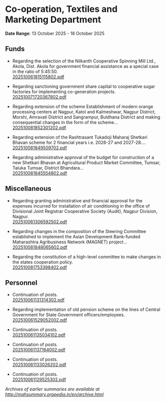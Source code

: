 # Co-operation, Textiles and Marketing Department

**Date Range**: 13 October 2025 - 18 October 2025


## Funds
- Regarding the selection of the Nilkanth Cooperative Spinning Mill Ltd., Akola, Dist. Akola for government financial assistance as a special case in the ratio of 5:45:50.\
  [202510061815115802.pdf](https://gr.maharashtra.gov.in/Site/Upload/Government%20Resolutions/English/202510061815115802.pdf)

- Regarding sanctioning government share capital to cooperative sugar factories for implementing co-generation projects.\
  [202510071720367802.pdf](https://gr.maharashtra.gov.in/Site/Upload/Government%20Resolutions/English/202510071720367802.pdf)

- Regarding extension of the scheme Establishment of modern orange processing centers at Nagpur, Katol and Kalmeshwar, Nagpur District, Morshi, Amravati District and Sangrampur, Buldhana District and making consequential changes in the form of the scheme...\
  [202510081852301202.pdf](https://gr.maharashtra.gov.in/Site/Upload/Government%20Resolutions/English/202510081852301202.pdf)

- Regarding extension of the Rashtrasant Tukadoji Maharaj Shetkari Bhavan scheme for 2 financial years i.e. 2026-27 and 2027-28....\
  [202510081849509702.pdf](https://gr.maharashtra.gov.in/Site/Upload/Government%20Resolutions/English/202510081849509702.pdf)

- Regarding administrative approval of the budget for construction of a new Shetkari Bhavan at Agricultural Product Market Committee, Tumsar, Taluka Tumsar, District Bhandara...\
  [202510081845554802.pdf](https://gr.maharashtra.gov.in/Site/Upload/Government%20Resolutions/English/202510081845554802.pdf)

## Miscellaneous
- Regarding granting administrative and financial approval for the expenses incurred for installation of air conditioning in the office of Divisional Joint Registrar Cooperative Society (Audit), Nagpur Division, Nagpur.\
  [202510061306592502.pdf](https://gr.maharashtra.gov.in/Site/Upload/Government%20Resolutions/English/202510061306592502.pdf)

- Regarding changes in the composition of the Steering Committee established to implement the Asian Development Bank-funded Maharashtra Agribusiness Network (MAGNET) project...\
  [202510081848065602.pdf](https://gr.maharashtra.gov.in/Site/Upload/Government%20Resolutions/English/202510081848065602.pdf)

- Regarding the constitution of a high-level committee to make changes in the states cooperation policy.\
  [202510081753398402.pdf](https://gr.maharashtra.gov.in/Site/Upload/Government%20Resolutions/English/202510081753398402.pdf)

## Personnel
- Continuation of posts.\
  [202510061131314302.pdf](https://gr.maharashtra.gov.in/Site/Upload/Government%20Resolutions/English/202510061131314302.pdf)

- Regarding implementation of old pension scheme on the lines of Central Government for State Government officers/employees.\
  [202510061529052002.pdf](https://gr.maharashtra.gov.in/Site/Upload/Government%20Resolutions/English/202510061529052002.pdf)

- Continuation of posts.\
  [202510061135034102.pdf](https://gr.maharashtra.gov.in/Site/Upload/Government%20Resolutions/English/202510061135034102.pdf)

- Continuation of posts.\
  [202510061137164002.pdf](https://gr.maharashtra.gov.in/Site/Upload/Government%20Resolutions/English/202510061137164002.pdf)

- Continuation of posts.\
  [202510061133026202.pdf](https://gr.maharashtra.gov.in/Site/Upload/Government%20Resolutions/English/202510061133026202.pdf)

- Continuation of posts.\
  [202510061129525302.pdf](https://gr.maharashtra.gov.in/Site/Upload/Government%20Resolutions/English/202510061129525302.pdf)


*Archives of earlier summaries are available at http://mahsummary.orgpedia.in/en/archive.html*